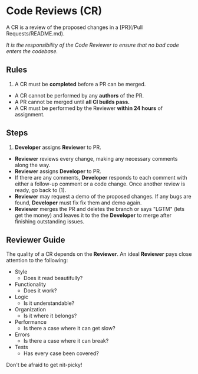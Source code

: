 # Code Reviews (CR)

A CR is a review of the proposed changes in a [PR](/Pull Requests/README.md).

*It is the responsibility of the Code Reviewer to ensure that no bad code enters the codebase.*

## Rules

1. A CR must be **completed** before a PR can be merged.
* A CR cannot be performed by any **authors** of the PR.
* A PR cannot be merged until **all CI builds pass.**
* A CR must be performed by the Reviewer **within 24 hours** of assignment.


## Steps

1. **Developer** assigns **Reviewer** to PR.
* **Reviewer** reviews every change, making any necessary comments along the way.
* **Reviewer** assigns **Developer** to PR.
* If there are any comments, **Developer** responds to each comment with either a follow-up comment or a code change. Once another review is ready, go back to (1).
* **Reviewer** may request a demo of the proposed changes. If any bugs are found, **Developer** must fix fix them and demo again.
* **Reviewer** merges the PR and deletes the branch or says "LGTM" (lets get the money) and leaves it to the the **Developer** to merge after finishing outstanding issues.


## Reviewer Guide

The quality of a CR depends on the **Reviewer**. An ideal **Reviewer** pays close attention to the following:

* Style
  - Does it read beautifully?
* Functionality
  - Does it work?
* Logic
  - Is it understandable?
* Organization
  - Is it where it belongs?
* Performance
  - Is there a case where it can get slow?
* Errors
  - Is there a case where it can break?
* Tests
  - Has every case been covered?

Don't be afraid to get nit-picky!
